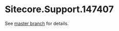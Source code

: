 # Sitecore.Support.147407

See [master branch](https://github.com/sitecoresupport/Sitecore.Support.147407) for details.